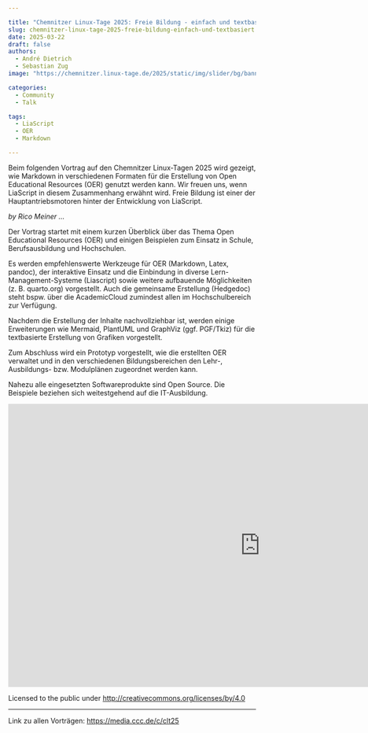```yaml
---

title: "Chemnitzer Linux-Tage 2025: Freie Bildung - einfach und textbasiert?"
slug: chemnitzer-linux-tage-2025-freie-bildung-einfach-und-textbasiert
date: 2025-03-22
draft: false
authors:
  - André Dietrich
  - Sebastian Zug
image: "https://chemnitzer.linux-tage.de/2025/static/img/slider/bg/banner_webseite.webp"

categories:
  - Community
  - Talk

tags:
  - LiaScript
  - OER
  - Markdown

---
```


Beim folgenden Vortrag auf den Chemnitzer Linux-Tagen 2025 wird gezeigt, wie Markdown in verschiedenen Formaten für die Erstellung von Open Educational Resources (OER) genutzt werden kann. Wir freuen uns, wenn LiaScript in diesem Zusammenhang erwähnt wird. Freie Bildung ist einer der Hauptantriebsmotoren hinter der Entwicklung von LiaScript.

_by Rico Meiner ..._

Der Vortrag startet mit einem kurzen Überblick über das Thema Open Educational Resources (OER) und einigen Beispielen zum Einsatz in Schule, Berufsausbildung und Hochschulen.

Es werden empfehlenswerte Werkzeuge für OER (Markdown, Latex, pandoc), der interaktive Einsatz und die Einbindung in diverse Lern-Management-Systeme (Liascript) sowie weitere aufbauende Möglichkeiten (z. B. quarto.org) vorgestellt. Auch die gemeinsame Erstellung (Hedgedoc) steht bspw. über die AcademicCloud zumindest allen im Hochschulbereich zur Verfügung.

Nachdem die Erstellung der Inhalte nachvollziehbar ist, werden einige Erweiterungen wie Mermaid, PlantUML und GraphViz (ggf. PGF/Tkiz) für die textbasierte Erstellung von Grafiken vorgestellt.

Zum Abschluss wird ein Prototyp vorgestellt, wie die erstellten OER verwaltet und in den verschiedenen Bildungsbereichen den Lehr-, Ausbildungs- bzw. Modulplänen zugeordnet werden kann.

Nahezu alle eingesetzten Softwareprodukte sind Open Source. Die Beispiele beziehen sich weitestgehend auf die IT-Ausbildung.

<iframe width="1024" height="576" src="https://media.ccc.de/v/clt25-355-freie-bildung-einfach-und-textbasiert/oembed" frameborder="0" allowfullscreen></iframe>

Licensed to the public under http://creativecommons.org/licenses/by/4.0

---

Link zu allen Vorträgen: https://media.ccc.de/c/clt25
